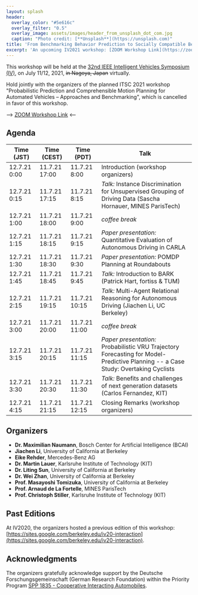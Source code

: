 ```yaml
---
layout: splash
header:
  overlay_color: "#5e616c"
  overlay_filter: "0.5"
  overlay_image: assets/images/header_from_unsplash_dot_com.jpg
  caption: "Photo credit: [**Unsplash**](https://unsplash.com)"
title: 'From Benchmarking Behavior Prediction to Socially Compatible Behavior Generation in Autonomous Driving'
excerpt: 'An upcoming IV2021 workshop: [ZOOM Workshop Link](https://zoom.us/j/94470083661?pwd=b1Vjd2Q2TWliNjR4SjI0R2ZDblRiQT09)'
---
```


This workshop will be held at the [32nd IEEE Intelligent Vehicles Symposium (IV)](https://2021.ieee-iv.org/), on July 11/12, 2021, ~~in Nagoya, Japan~~ virtually.

Hold jointly with the organizers of the planned ITSC 2021 workshop "Probabilistic Prediction and Comprehensible Motion Planning for Automated Vehicles – Approaches and Benchmarking", which is cancelled in favor of this workshop.

--> [ZOOM Workshop Link](https://zoom.us/j/94470083661?pwd=b1Vjd2Q2TWliNjR4SjI0R2ZDblRiQT09) <--

## Agenda

| Time (JST)   | Time (CEST)   | Time (PDT)    | Talk                                                                                                                            |
| ------------ | ------------- | ------------- | ------------------------------------------------------------------------------------------------------------------------------- |
| 12.7.21 0:00 | 11.7.21 17:00 | 11.7.21 8:00  | Introduction (workshop organizers)                                                                                              |
| 12.7.21 0:15 | 11.7.21 17:15 | 11.7.21 8:15  | *Talk:* Instance Discrimination for Unsupervised Grouping of Driving Data (Sascha Hornauer, MINES ParisTech)                      |
| 12.7.21 1:00 | 11.7.21 18:00 | 11.7.21 9:00  | *coffee break*                                                                                                                    |
| 12.7.21 1:15 | 11.7.21 18:15 | 11.7.21 9:15  | *Paper presentation:* Quantitative Evaluation of Autonomous Driving in CARLA                                                      |
| 12.7.21 1:30 | 11.7.21 18:30 | 11.7.21 9:30  | *Paper presentation:* POMDP Planning at Roundabouts                                                                               |
| 12.7.21 1:45 | 11.7.21 18:45 | 11.7.21 9:45  | *Talk:* Introduction to BARK (Patrick Hart, fortiss & TUM)                                                                                  |
| 12.7.21 2:15 | 11.7.21 19:15 | 11.7.21 10:15 | *Talk:* Multi-Agent Relational Reasoning for Autonomous Driving (Jiachen Li, UC Berkeley)                                         |
| 12.7.21 3:00 | 11.7.21 20:00 | 11.7.21 11:00 | *coffee break*                                                                                                                    |
| 12.7.21 3:15 | 11.7.21 20:15 | 11.7.21 11:15 | *Paper presentation:* Probabilistic VRU Trajectory Forecasting for Model-Predictive Planning -- a Case Study: Overtaking Cyclists |
| 12.7.21 3:30 | 11.7.21 20:30 | 11.7.21 11:30 | *Talk:* Benefits and challenges of next generation datasets (Carlos Fernandez, KIT)                                               |
| 12.7.21 4:15 | 11.7.21 21:15 | 11.7.21 12:15 | Closing Remarks (workshop organizers)                                                                                           |

## Organizers

- **Dr. Maximilian Naumann**, Bosch Center for Artificial Intelligence (BCAI)
- **Jiachen Li**, University of California at Berkeley
- **Eike Rehder**, Mercedes-Benz AG
- **Dr. Martin Lauer**, Karlsruhe Institute of Technology (KIT)
- **Dr. Liting Sun**, University of California at Berkeley
- **Dr. Wei Zhan**, University of California at Berkeley
- **Prof. Masayoshi Tomizuka**, University of California at Berkeley
- **Prof. Arnaud de La Fortelle**, MINES ParisTech
- **Prof. Christoph Stiller**, Karlsruhe Institute of Technology (KIT)

## Past Editions

At IV2020, the organizers hosted a previous edition of this workshop: [https://sites.google.com/berkeley.edu/iv20-interaction](https://sites.google.com/berkeley.edu/iv20-interaction).

## Acknowledgments

The organizers gratefully acknowledge support by the Deutsche Forschungsgemeinschaft (German Research Foundation) within the Priority Program [SPP 1835 - Cooperative Interacting Automobiles](https://www.coincar.de/).
